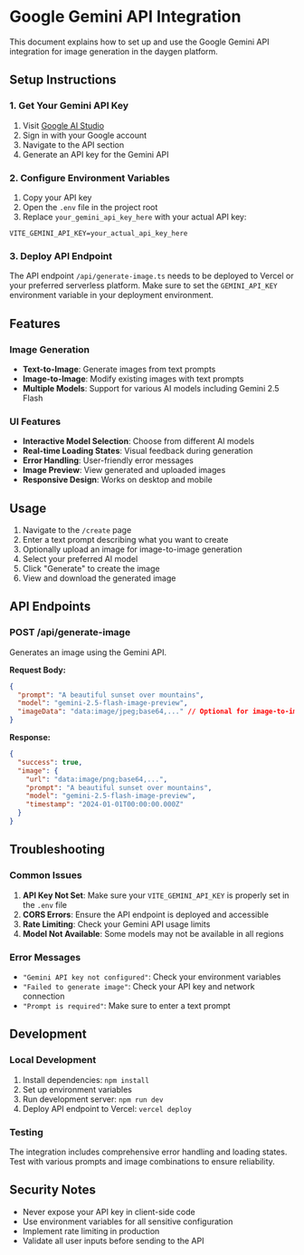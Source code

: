 # Google Gemini API Integration

This document explains how to set up and use the Google Gemini API integration for image generation in the daygen platform.

## Setup Instructions

### 1. Get Your Gemini API Key

1. Visit [Google AI Studio](https://aistudio.google.com/)
2. Sign in with your Google account
3. Navigate to the API section
4. Generate an API key for the Gemini API

### 2. Configure Environment Variables

1. Copy your API key
2. Open the `.env` file in the project root
3. Replace `your_gemini_api_key_here` with your actual API key:

```env
VITE_GEMINI_API_KEY=your_actual_api_key_here
```

### 3. Deploy API Endpoint

The API endpoint `/api/generate-image.ts` needs to be deployed to Vercel or your preferred serverless platform. Make sure to set the `GEMINI_API_KEY` environment variable in your deployment environment.

## Features

### Image Generation
- **Text-to-Image**: Generate images from text prompts
- **Image-to-Image**: Modify existing images with text prompts
- **Multiple Models**: Support for various AI models including Gemini 2.5 Flash

### UI Features
- **Interactive Model Selection**: Choose from different AI models
- **Real-time Loading States**: Visual feedback during generation
- **Error Handling**: User-friendly error messages
- **Image Preview**: View generated and uploaded images
- **Responsive Design**: Works on desktop and mobile

## Usage

1. Navigate to the `/create` page
2. Enter a text prompt describing what you want to create
3. Optionally upload an image for image-to-image generation
4. Select your preferred AI model
5. Click "Generate" to create the image
6. View and download the generated image

## API Endpoints

### POST /api/generate-image

Generates an image using the Gemini API.

**Request Body:**
```json
{
  "prompt": "A beautiful sunset over mountains",
  "model": "gemini-2.5-flash-image-preview",
  "imageData": "data:image/jpeg;base64,..." // Optional for image-to-image
}
```

**Response:**
```json
{
  "success": true,
  "image": {
    "url": "data:image/png;base64,...",
    "prompt": "A beautiful sunset over mountains",
    "model": "gemini-2.5-flash-image-preview",
    "timestamp": "2024-01-01T00:00:00.000Z"
  }
}
```

## Troubleshooting

### Common Issues

1. **API Key Not Set**: Make sure your `VITE_GEMINI_API_KEY` is properly set in the `.env` file
2. **CORS Errors**: Ensure the API endpoint is deployed and accessible
3. **Rate Limiting**: Check your Gemini API usage limits
4. **Model Not Available**: Some models may not be available in all regions

### Error Messages

- `"Gemini API key not configured"`: Check your environment variables
- `"Failed to generate image"`: Check your API key and network connection
- `"Prompt is required"`: Make sure to enter a text prompt

## Development

### Local Development

1. Install dependencies: `npm install`
2. Set up environment variables
3. Run development server: `npm run dev`
4. Deploy API endpoint to Vercel: `vercel deploy`

### Testing

The integration includes comprehensive error handling and loading states. Test with various prompts and image combinations to ensure reliability.

## Security Notes

- Never expose your API key in client-side code
- Use environment variables for all sensitive configuration
- Implement rate limiting in production
- Validate all user inputs before sending to the API
